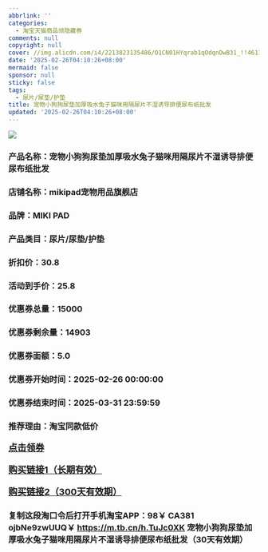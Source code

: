 ```yaml
---
abbrlink: ''
categories:
  - 淘宝天猫商品领隐藏券
comments: null
copyright: null
cover: //img.alicdn.com/i4/2213823135486/O1CN01HYqrab1qOdqnDwB31_!!4611686018427387646-0-item_pic.jpg
date: '2025-02-26T04:10:26+08:00'
mermaid: false
sponsor: null
sticky: false
tags:
  - 尿片/尿垫/护垫
title: 宠物小狗狗尿垫加厚吸水兔子猫咪用隔尿片不湿诱导排便尿布纸批发
updated: '2025-02-26T04:10:26+08:00'
--- 
```


![](//img.alicdn.com/i4/2213823135486/O1CN01HYqrab1qOdqnDwB31_!!4611686018427387646-0-item_pic.jpg)

### 产品名称：宠物小狗狗尿垫加厚吸水兔子猫咪用隔尿片不湿诱导排便尿布纸批发
### 店铺名称：mikipad宠物用品旗舰店
### 品牌：MIKI PAD
### 产品类目：尿片/尿垫/护垫
### 折扣价：30.8
### 活动到手价：25.8
### 优惠券总量：15000
### 优惠券剩余量：14903
### 优惠券面额：5.0
### 优惠券开始时间：2025-02-26 00:00:00	
### 优惠券结束时间：2025-03-31 23:59:59	
### 推荐理由：淘宝同款低价

<p style="font-size: 18px; font-weight: bold;">
  <a href="https://uland.taobao.com/coupon/edetail?e=kzCbJBMeRXulhHvvyUNXZfh8CuWt5YH5OVuOuRD5gLJMmdsrkidbOWBzzpT26idJgkX9H1%2B2OgwU%2BezY2wwnMZZsqQkOUYW6mPbe6vJEqyBhMJAseUGkyYKHAyCj9oL8RSHvQe2jOLZ9pbNCYX0I%2BPP%2BWUTgK%2F%2B0I%2BtaUgbudUxA%2B536asYsLWVfKa%2BhVnND%2BTELXWhKLE8xHI21D%2B3UEpjB6TX2HR3QQ5WKStDdyeTLAJho1Tgm24y1rRo98IyIzxHHRjXbSzC3GXpSbfs48vX2jbC7le9Pg2QhnA14f8cHUz60Yzl2LVnnJr9xnODD2wsifBCteGeyHVvYwF84GiUzVkkdwsIm&traceId=0b515d4517407227641888116d126c&union_lens=lensId%3AOPT%401740722771%4021077443_0e20_1954b299441_4e74%4001%40eyJmbG9vcklkIjo3MzM1NH0ie" target="_blank">点击领券</a>
</p>
<p style="font-size: 18px; font-weight: bold;">
  <a href="https://s.click.taobao.com/t?e=m%3D2%26s%3DrikM695Nwf1w4vFB6t2Z2ueEDrYVVa64K7Vc7tFgwiHjf2vlNIV67uW8xal2bDKcwg1qdhPjl1T3ID%2FV1RqsF4wnCJeELi4I%2FIEn%2BS1IjHAB0ghlTd7WlZVm%2FOAUUFw71qrpxiwMoCNxc1AtbZGVS0cpiMCWiGinhJbKGVDnLEHNEPXytV9ALoS4zvCRUrqu8HzoCE%2BoP99cJFQFJwjXLm1vFKRx7v50lyYGowAYfiHlx59l0p%2BvE4JaVRJe8ICiElj6YE3G1%2FaPgysBSxHfUOXVLEPDWL24%2FufIeaShmLvWGPPZ03CRxGMcioXGcP3dYIuvxypLKC3GDmntuH4VtA%3D%3D" target="_blank">购买链接1（长期有效）</a>
</p>
<p style="font-size: 18px; font-weight: bold;">
  <a href="https://s.click.taobao.com/hlqXVNs" target="_blank">购买链接2（300天有效期）</a>
</p>

### 复制这段淘口令后打开手机淘宝APP：98￥ CA381 ojbNe9zwUUQ￥ https://m.tb.cn/h.TuJc0XK  宠物小狗狗尿垫加厚吸水兔子猫咪用隔尿片不湿诱导排便尿布纸批发（30天有效期）
